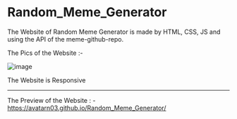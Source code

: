 # Random_Meme_Generator
The Website of Random Meme Generator is made by HTML, CSS, JS and using the API of the meme-github-repo.


The Pics of the Website :-

![image](https://github.com/AvatarN03/Random_Meme_Generator/assets/114817400/d198c231-d151-468f-b87b-7ac92b5d537e)

The Website is Responsive

---------------------------------------------------------------

The Preview of the Website : -https://avatarn03.github.io/Random_Meme_Generator/

